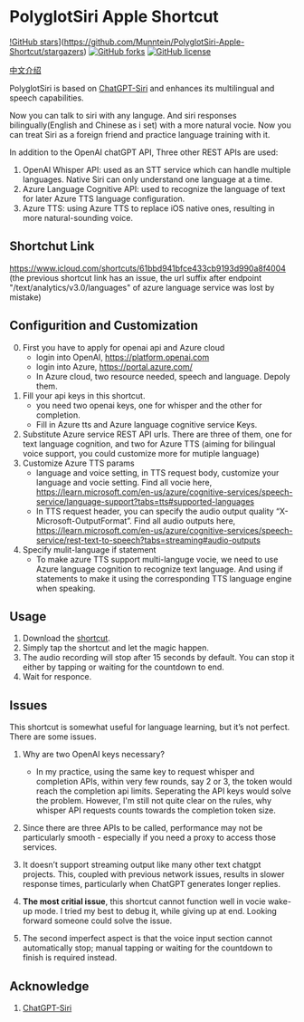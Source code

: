 # PolyglotSiri Apple Shortcut

[!GitHub stars](https://img.shields.io/github/stars/Munntein/PolyglotSiri-Apple-Shortcut?style=plastic)](https://github.com/Munntein/PolyglotSiri-Apple-Shortcut/stargazers)
[![GitHub forks](https://img.shields.io/github/forks/Munntein/PolyglotSiri-Apple-Shortcut?style=plastic)](https://github.com/Munntein/PolyglotSiri-Apple-Shortcut/network/members)
[![GitHub license](https://img.shields.io/github/license/Munntein/PolyglotSiri-Apple-Shortcut?style=plastic)](https://github.com/Munntein/PolyglotSiri-Apple-Shortcut/blob/main/LICENSE.md)

[中文介绍](https://github.com/Munntein/PolyglotSiri-Apple-Shortcut/blob/main/Readme-zh.md)

PolyglotSiri is based on [ChatGPT-Siri](https://github.com/Yue-Yang/ChatGPT-Siri) and enhances its multilingual and speech capabilities.

Now you can talk to siri with any languge. And siri responses  bilingually(English and Chinese as i set) with a more natural vocie. Now you can treat Siri as a foreign friend and practice language training with it.

In addition to the OpenAI chatGPT API, Three other REST APIs are used:

1. OpenAI Whisper API: used as an STT service which can handle multiple languages. Native Siri can only understand one language at a time.
2. Azure Language Cognitive API: used to recognize the language of text for later Azure TTS language configuration.
3. Azure TTS: using Azure TTS to replace iOS native ones, resulting in more natural-sounding voice.



## Shortchut Link
https://www.icloud.com/shortcuts/61bbd941bfce433cb9193d990a8f4004
<br>
(the previous shortcut link has an issue, the url suffix after endpoint "/text/analytics/v3.0/languages" of azure language service was lost by mistake)



## Configurition and Customization

0. First you have to apply for openai api and Azure cloud
   - login into OpenAI, https://platform.openai.com
   - login into Azure, https://portal.azure.com/
   - In Azure cloud, two resource needed, speech and language. Depoly them.
1. Fill your api keys in this shortcut.
   - you need two openai keys, one for whisper and the other for completion.
   - Fill in Azure tts and Azure language cognitive service Keys.
2. Substitute Azure service REST API urls. There are three of them, one for text language cognition, and  two for Azure TTS (aiming for bilingual voice support, you could customize more for mutiple language)
3. Customize Azure TTS params
   - language and voice setting,  in TTS request body,  customize your language and vocie setting. Find all vocie here, https://learn.microsoft.com/en-us/azure/cognitive-services/speech-service/language-support?tabs=tts#supported-languages
   - In TTS request header, you can specify the audio output quality “X-Microsoft-OutputFormat”. Find all audio outputs here, https://learn.microsoft.com/en-us/azure/cognitive-services/speech-service/rest-text-to-speech?tabs=streaming#audio-outputs
4. Specify mulit-language if statement
   - To make azure TTS support multi-languge vocie, we need to use Azure language cognition to recognize text language. And using if statements to make it using the corresponding TTS language engine when speaking. 



## Usage

1. Download the [shortcut](https://www.icloud.com/shortcuts/61bbd941bfce433cb9193d990a8f4004).
2. Simply tap the shortcut and let the magic happen.
3. The audio recording will stop after 15 seconds by default. You can stop it either by tapping or waiting for the countdown to end.
4. Wait for responce.



## Issues

This shortcut is somewhat useful for language learning, but it’s not perfect. There are some issues.

1. Why are two OpenAI keys necessary?

   - In my practice, using the same key to request whisper and completion APIs, within very few rounds, say 2 or 3, the token would reach the completion api limits. Seperating the API keys would solve the problem. However, I'm still not quite clear on the rules, why whisper API requests counts towards the completion token size. 

2. Since there are three APIs to be called, performance may not be particularly smooth - especially if you need a proxy to access those services.

3. It doesn’t support streaming output like many other text chatgpt projects. This, coupled with previous network issues, results in slower response times, particularly when ChatGPT generates longer replies.

4. **The most critial issue**, this shortcut cannot function well in vocie wake-up mode. I tried my best to debug it, while giving up at end. Looking forward someone could solve the issue.

5. The second imperfect aspect is that the voice input section cannot automatically stop; manual tapping or waiting for the countdown to finish is required instead.

   

   

## Acknowledge

1. [ChatGPT-Siri](https://github.com/Yue-Yang/ChatGPT-Siri) 


